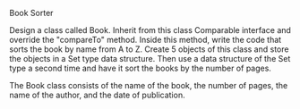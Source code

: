 
Book Sorter

Design a class called Book.
Inherit from this class Comparable interface and override the "compareTo" method.
Inside this method, write the code that sorts the book by name from A to Z.
Create 5 objects of this class and store the objects in a Set type data structure.
Then use a data structure of the Set type a second time and have it sort the books by the number of pages.



The Book class consists of the name of the book, the number of pages, the name of the author, and the date of publication.

